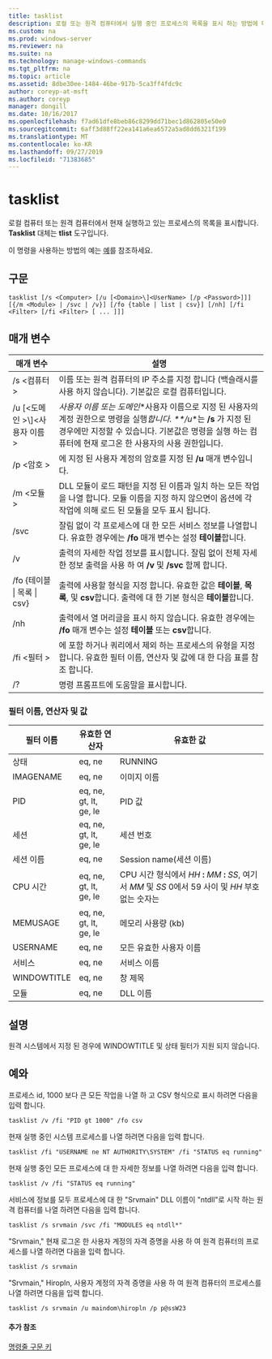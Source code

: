 ```yaml
---
title: tasklist
description: 로컬 또는 원격 컴퓨터에서 실행 중인 프로세스의 목록을 표시 하는 방법에 대해 알아봅니다.
ms.custom: na
ms.prod: windows-server
ms.reviewer: na
ms.suite: na
ms.technology: manage-windows-commands
ms.tgt_pltfrm: na
ms.topic: article
ms.assetid: 8dbe30ee-1484-46be-917b-5ca3ff4fdc9c
author: coreyp-at-msft
ms.author: coreyp
manager: dongill
ms.date: 10/16/2017
ms.openlocfilehash: f7ad61dfe8beb86c8299dd71bec1d862805e50e0
ms.sourcegitcommit: 6aff3d88ff22ea141a6ea6572a5ad8dd6321f199
ms.translationtype: MT
ms.contentlocale: ko-KR
ms.lasthandoff: 09/27/2019
ms.locfileid: "71383685"
---
```

# <a name="tasklist"></a>tasklist

로컬 컴퓨터 또는 원격 컴퓨터에서 현재 실행하고 있는 프로세스의 목록을 표시합니다. **Tasklist** 대체는 **tlist** 도구입니다.

이 명령을 사용하는 방법의 예는 [예](#BKMK_examples)를 참조하세요.

## <a name="syntax"></a>구문

```
tasklist [/s <Computer> [/u [<Domain>\]<UserName> [/p <Password>]]] [{/m <Module> | /svc | /v}] [/fo {table | list | csv}] [/nh] [/fi <Filter> [/fi <Filter> [ ... ]]]
```

## <a name="parameters"></a>매개 변수

|          매개 변수           |                                                                                                                                            설명                                                                                                                                             |
|------------------------------|----------------------------------------------------------------------------------------------------------------------------------------------------------------------------------------------------------------------------------------------------------------------------------------------------|
|        /s \<컴퓨터 >        |                                                                                         이름 또는 원격 컴퓨터의 IP 주소를 지정 합니다 (백슬래시를 사용 하지 않습니다). 기본값은 로컬 컴퓨터입니다.                                                                                         |
| /u [\<도메인 >\\\]\<사용자 이름 > | *사용자 이름 또는* *도메인*\*사용자 이름으로 지정 된 사용자의 계정 권한으로 명령을 실행<em>합니다. \*\*/u</em>\*는 **/s** 가 지정 된 경우에만 지정할 수 있습니다. 기본값은 명령을 실행 하는 컴퓨터에 현재 로그온 한 사용자의 사용 권한입니다. |
|        /p \<암호 >        |                                                                                                       에 지정 된 사용자 계정의 암호를 지정 된 **/u** 매개 변수입니다.                                                                                                        |
|         /m \<모듈 >         |                                                               DLL 모듈이 로드 패턴을 지정 된 이름과 일치 하는 모든 작업을 나열 합니다. 모듈 이름을 지정 하지 않으면이 옵션에 각 작업에 의해 로드 된 모듈을 모두 표시 됩니다.                                                                |
|             /svc             |                                                                                    잘림 없이 각 프로세스에 대 한 모든 서비스 정보를 나열합니다. 유효한 경우에는 **/fo** 매개 변수는 설정 **테이블**합니다.                                                                                    |
|              /v              |                                                                                 출력의 자세한 작업 정보를 표시합니다. 잘림 없이 전체 자세한 정보 출력을 사용 하 여 **/v** 및 **/svc** 함께 합니다.                                                                                 |
|  /fo {테이블 \| 목록 \| csv}  |                                                                             출력에 사용할 형식을 지정 합니다. 유효한 값은 **테이블**, **목록**, 및 **csv**합니다. 출력에 대 한 기본 형식은 **테이블**합니다.                                                                             |
|             /nh              |                                                                                             출력에서 열 머리글을 표시 하지 않습니다. 유효한 경우에는 **/fo** 매개 변수는 설정 **테이블** 또는 **csv**합니다.                                                                                              |
|        /fi \<필터 >         |                                                                          에 포함 하거나 쿼리에서 제외 하는 프로세스의 유형을 지정 합니다. 유효한 필터 이름, 연산자 및 값에 대 한 다음 표를 참조 합니다.                                                                          |
|              /?              |                                                                                                                                명령 프롬프트에 도움말을 표시합니다.                                                                                                                                |

### <a name="filter-names-operators-and-values"></a>필터 이름, 연산자 및 값

| 필터 이름 |    유효한 연산자     |                                                                 유효한 값                                                                 |
|-------------|------------------------|----------------------------------------------------------------------------------------------------------------------------------------------|
|   상태    |         eq, ne         |                                                                   RUNNING                                                                    |
|  IMAGENAME  |         eq, ne         |                                                                  이미지 이름                                                                  |
|     PID     | eq, ne, gt, lt, ge, le |                                                                  PID 값                                                                   |
|   세션   | eq, ne, gt, lt, ge, le |                                                                세션 번호                                                                |
| 세션 이름 |         eq, ne         |                                                                 Session name(세션 이름)                                                                 |
|   CPU 시간   | eq, ne, gt, lt, ge, le | CPU 시간 형식에서 <em>HH</em> **:** <em>MM</em> **:** <em>SS</em>, 여기서 *MM* 및 *SS* 0에서 59 사이 및 *HH* 부호 없는 숫자는 |
|  MEMUSAGE   | eq, ne, gt, lt, ge, le |                                                              메모리 사용량 (kb)                                                              |
|  USERNAME   |         eq, ne         |                                                             모든 유효한 사용자 이름                                                              |
|  서비스   |         eq, ne         |                                                                 서비스 이름                                                                 |
| WINDOWTITLE |         eq, ne         |                                                                 창 제목                                                                 |
|   모듈   |         eq, ne         |                                                                   DLL 이름                                                                   |

## <a name="remarks"></a>설명

원격 시스템에서 지정 된 경우에 WINDOWTITLE 및 상태 필터가 지원 되지 않습니다.

## <a name="BKMK_examples"></a>예와

프로세스 id, 1000 보다 큰 모든 작업을 나열 하 고 CSV 형식으로 표시 하려면 다음을 입력 합니다.
```
tasklist /v /fi "PID gt 1000" /fo csv
```
현재 실행 중인 시스템 프로세스를 나열 하려면 다음을 입력 합니다.
```
tasklist /fi "USERNAME ne NT AUTHORITY\SYSTEM" /fi "STATUS eq running"
```
현재 실행 중인 모든 프로세스에 대 한 자세한 정보를 나열 하려면 다음을 입력 합니다.
```
tasklist /v /fi "STATUS eq running"
```
서비스에 정보를 모두 프로세스에 대 한 "Srvmain" DLL 이름이 "ntdll"로 시작 하는 원격 컴퓨터를 나열 하려면 다음을 입력 합니다.
```
tasklist /s srvmain /svc /fi "MODULES eq ntdll*"
```
"Srvmain," 현재 로그온 한 사용자 계정의 자격 증명을 사용 하 여 원격 컴퓨터의 프로세스를 나열 하려면 다음을 입력 합니다.
```
tasklist /s srvmain 
```
"Srvmain," Hiropln, 사용자 계정의 자격 증명을 사용 하 여 원격 컴퓨터의 프로세스를 나열 하려면 다음을 입력 합니다.
```
tasklist /s srvmain /u maindom\hiropln /p p@ssW23
```

#### <a name="additional-references"></a>추가 참조

[명령줄 구문 키](command-line-syntax-key.md)
